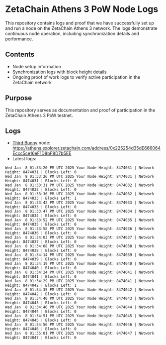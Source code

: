 # ZetaChain Athens 3 PoW Node Logs
This repository contains logs and proof that we have successfully set up and run a node on the ZetaChain Athens 3 network. The logs demonstrate continuous node operation, including synchronization details and performance.

## Contents
- Node setup information
- Synchronization logs with block height details
- Ongoing proof of work logs to verify active participation in the ZetaChain network

## Purpose
This repository serves as documentation and proof of participation in the ZetaChain Athens 3 PoW testnet.

## Logs

- [Third Bunny](https://thirdbunny.xyz/) node: https://athens.explorer.zetachain.com/address/0x225254d35dE666064Eccc5ce16eF1D8bF8D7b5EE
- Latest logs:
```
Wed Jan  8 01:33:20 PM UTC 2025 Your Node Height: 8474031 | Network Height: 8474031 | Blocks Left: 0
Wed Jan  8 01:33:26 PM UTC 2025 Your Node Height: 8474031 | Network Height: 8474031 | Blocks Left: 0
Wed Jan  8 01:33:31 PM UTC 2025 Your Node Height: 8474032 | Network Height: 8474032 | Blocks Left: 0
Wed Jan  8 01:33:36 PM UTC 2025 Your Node Height: 8474032 | Network Height: 8474033 | Blocks Left: 1
Wed Jan  8 01:33:42 PM UTC 2025 Your Node Height: 8474033 | Network Height: 8474033 | Blocks Left: 0
Wed Jan  8 01:33:47 PM UTC 2025 Your Node Height: 8474034 | Network Height: 8474034 | Blocks Left: 0
Wed Jan  8 01:33:52 PM UTC 2025 Your Node Height: 8474035 | Network Height: 8474035 | Blocks Left: 0
Wed Jan  8 01:33:58 PM UTC 2025 Your Node Height: 8474036 | Network Height: 8474036 | Blocks Left: 0
Wed Jan  8 01:34:03 PM UTC 2025 Your Node Height: 8474037 | Network Height: 8474037 | Blocks Left: 0
Wed Jan  8 01:34:08 PM UTC 2025 Your Node Height: 8474038 | Network Height: 8474038 | Blocks Left: 0
Wed Jan  8 01:34:14 PM UTC 2025 Your Node Height: 8474039 | Network Height: 8474039 | Blocks Left: 0
Wed Jan  8 01:34:19 PM UTC 2025 Your Node Height: 8474040 | Network Height: 8474040 | Blocks Left: 0
Wed Jan  8 01:34:24 PM UTC 2025 Your Node Height: 8474041 | Network Height: 8474041 | Blocks Left: 0
Wed Jan  8 01:34:29 PM UTC 2025 Your Node Height: 8474041 | Network Height: 8474042 | Blocks Left: 1
Wed Jan  8 01:34:35 PM UTC 2025 Your Node Height: 8474042 | Network Height: 8474042 | Blocks Left: 0
Wed Jan  8 01:34:40 PM UTC 2025 Your Node Height: 8474043 | Network Height: 8474043 | Blocks Left: 0
Wed Jan  8 01:34:46 PM UTC 2025 Your Node Height: 8474044 | Network Height: 8474044 | Blocks Left: 0
Wed Jan  8 01:34:51 PM UTC 2025 Your Node Height: 8474045 | Network Height: 8474045 | Blocks Left: 0
Wed Jan  8 01:34:56 PM UTC 2025 Your Node Height: 8474046 | Network Height: 8474046 | Blocks Left: 0
Wed Jan  8 01:35:01 PM UTC 2025 Your Node Height: 8474047 | Network Height: 8474047 | Blocks Left: 0
```
